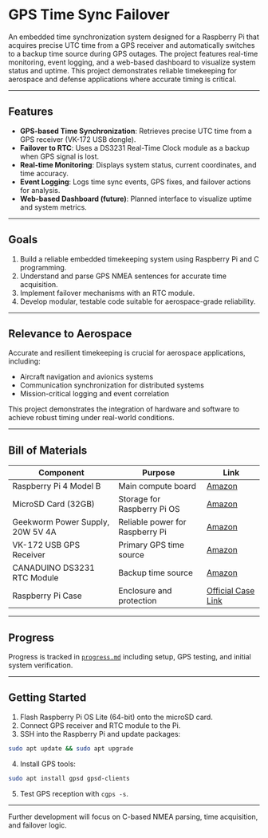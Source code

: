 # GPS Time Sync Failover

An embedded time synchronization system designed for a Raspberry Pi that acquires precise UTC time from a GPS receiver and automatically switches to a backup time source during GPS outages. The project features real-time monitoring, event logging, and a web-based dashboard to visualize system status and uptime. This project demonstrates reliable timekeeping for aerospace and defense applications where accurate timing is critical.

---

## Features

- **GPS-based Time Synchronization**: Retrieves precise UTC time from a GPS receiver (VK-172 USB dongle).  
- **Failover to RTC**: Uses a DS3231 Real-Time Clock module as a backup when GPS signal is lost.  
- **Real-time Monitoring**: Displays system status, current coordinates, and time accuracy.  
- **Event Logging**: Logs time sync events, GPS fixes, and failover actions for analysis.  
- **Web-based Dashboard (future)**: Planned interface to visualize uptime and system metrics.

---

## Goals

1. Build a reliable embedded timekeeping system using Raspberry Pi and C programming.  
2. Understand and parse GPS NMEA sentences for accurate time acquisition.  
3. Implement failover mechanisms with an RTC module.  
4. Develop modular, testable code suitable for aerospace-grade reliability.  

---

## Relevance to Aerospace

Accurate and resilient timekeeping is crucial for aerospace applications, including:

- Aircraft navigation and avionics systems  
- Communication synchronization for distributed systems  
- Mission-critical logging and event correlation  

This project demonstrates the integration of hardware and software to achieve robust timing under real-world conditions.

---

## Bill of Materials

| Component | Purpose | Link |
|-----------|---------|------|
| Raspberry Pi 4 Model B | Main compute board | [Amazon](https://www.amazon.com/Raspberry-Pi-4-Model-4GB/dp/B07TD42S27/) |
| MicroSD Card (32GB) | Storage for Raspberry Pi OS | [Amazon](https://www.amazon.com/Raspberry-Pi-Official-MicroSD-32GB/dp/B09V4SK9VJ/) |
| Geekworm Power Supply, 20W 5V 4A | Reliable power for Raspberry Pi | [Amazon](https://www.amazon.com/Geekworm-Raspberry-Adapter-Charger-Support/dp/B09J856PND) |
| VK-172 USB GPS Receiver | Primary GPS time source | [Amazon](https://www.amazon.com/WWZMDiB-VK-172-USB-Dongle-Receiver/dp/B0BVBLXVLQ) |
| CANADUINO DS3231 RTC Module | Backup time source | [Amazon](https://www.amazon.com/CANADUINO%C2%AE-DS3231-Module-Interface-Battery/dp/B07BCPRH6F) |
| Raspberry Pi Case | Enclosure and protection | [Official Case Link](https://www.raspberrypi.com/products/raspberry-pi-4-case/) |

---

## Progress

Progress is tracked in [`progress.md`](progress.md) including setup, GPS testing, and initial system verification.  

---

## Getting Started

1. Flash Raspberry Pi OS Lite (64-bit) onto the microSD card.  
2. Connect GPS receiver and RTC module to the Pi.  
3. SSH into the Raspberry Pi and update packages:  
```bash
sudo apt update && sudo apt upgrade
```
4. Install GPS tools:
```bash
sudo apt install gpsd gpsd-clients
```
5. Test GPS reception with `cgps -s`.

---

Further development will focus on C-based NMEA parsing, time acquisition, and failover logic.
